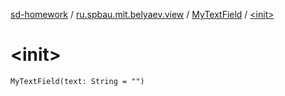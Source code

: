 [sd-homework](../../index.md) / [ru.spbau.mit.belyaev.view](../index.md) / [MyTextField](index.md) / [&lt;init&gt;](.)

# &lt;init&gt;

`MyTextField(text: String = "")`